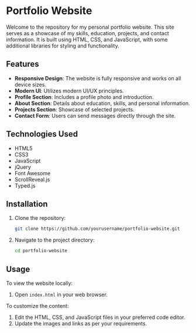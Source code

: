 
# Portfolio Website

Welcome to the repository for my personal portfolio website. This site serves as a showcase of my skills, education, projects, and contact information. It is built using HTML, CSS, and JavaScript, with some additional libraries for styling and functionality.

## Features

- **Responsive Design**: The website is fully responsive and works on all device sizes.
- **Modern UI**: Utilizes modern UI/UX principles.
- **Profile Section**: Includes a profile photo and introduction.
- **About Section**: Details about education, skills, and personal information.
- **Projects Section**: Showcase of selected projects.
- **Contact Form**: Users can send messages directly through the site.

## Technologies Used

- HTML5
- CSS3
- JavaScript
- jQuery
- Font Awesome
- ScrollReveal.js
- Typed.js

## Installation

1. Clone the repository:

    ```bash
    git clone https://github.com/yourusername/portfolio-website.git
    ```

2. Navigate to the project directory:

    ```bash
    cd portfolio-website
    ```

## Usage

To view the website locally:

1. Open `index.html` in your web browser.

To customize the content:

1. Edit the HTML, CSS, and JavaScript files in your preferred code editor.
2. Update the images and links as per your requirements.




